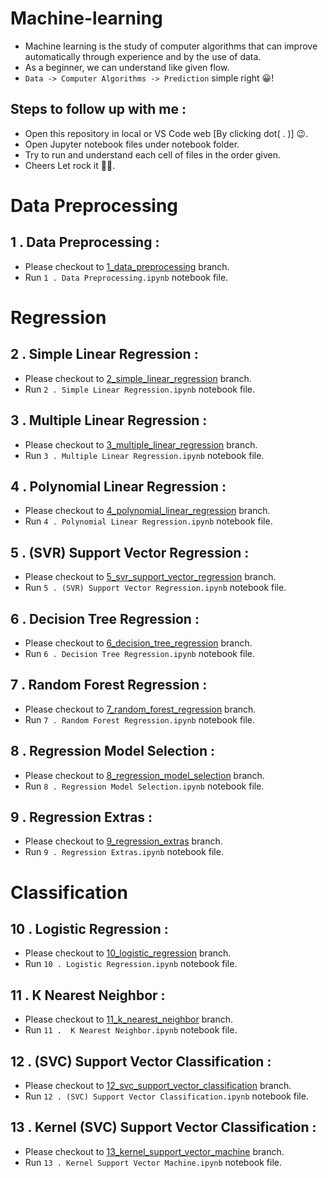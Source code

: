 # Machine-learning
- Machine learning is the study of computer algorithms that can improve automatically through experience and by the use of data.  
- As a beginner, we can understand like given flow.  
- ```Data -> Computer Algorithms -> Prediction``` simple right 😀!

## Steps to follow up with me :
- Open this repository in local or VS Code web [By clicking dot( . )] 😉.  
- Open Jupyter notebook files under notebook folder.  
- Try to run and understand each cell of files in the order given.  
- Cheers Let rock it 🎉🥳.  

# Data Preprocessing
## 1 . Data Preprocessing :
- Please checkout to [1_data_preprocessing](https://github.com/sanjaysanju618/Machine-learning/tree/1_data_preprocessing) branch.  
- Run ```1 . Data Preprocessing.ipynb``` notebook file.  

# Regression
## 2 . Simple Linear Regression :
- Please checkout to [2_simple_linear_regression](https://github.com/sanjaysanju618/Machine-learning/tree/2_simple_linear_regression) branch.  
- Run ```2 . Simple Linear Regression.ipynb``` notebook file.  

## 3 . Multiple Linear Regression :
- Please checkout to [3_multiple_linear_regression](https://github.com/sanjaysanju618/Machine-learning/tree/3_multiple_linear_regression) branch.  
- Run ```3 . Multiple Linear Regression.ipynb``` notebook file.  

## 4 . Polynomial Linear Regression :
- Please checkout to [4_polynomial_linear_regression](https://github.com/sanjaysanju618/Machine-learning/tree/4_polynomial_linear_regression) branch.  
- Run ```4 . Polynomial Linear Regression.ipynb``` notebook file.  

## 5 . (SVR) Support Vector Regression :
- Please checkout to [5_svr_support_vector_regression](https://github.com/sanjaysanju618/Machine-learning/tree/5_svr_support_vector_regression) branch.  
- Run ```5 . (SVR) Support Vector Regression.ipynb``` notebook file.  

## 6 . Decision Tree Regression :
- Please checkout to [6_decision_tree_regression](https://github.com/sanjaysanju618/Machine-learning/tree/6_decision_tree_regression) branch.  
- Run ```6 . Decision Tree Regression.ipynb``` notebook file.  

## 7 . Random Forest Regression :
- Please checkout to [7_random_forest_regression](https://github.com/sanjaysanju618/Machine-learning/tree/7_random_forest_regression) branch.  
- Run ```7 . Random Forest Regression.ipynb``` notebook file.  

## 8 . Regression Model Selection :
- Please checkout to [8_regression_model_selection](https://github.com/sanjaysanju618/Machine-learning/tree/8_regression_model_selection) branch.  
- Run ```8 . Regression Model Selection.ipynb``` notebook file.  

## 9 . Regression Extras :
- Please checkout to [9_regression_extras](https://github.com/sanjaysanju618/Machine-learning/tree/9_regression_extras) branch.  
- Run ```9 . Regression Extras.ipynb``` notebook file.  

# Classification
## 10 . Logistic Regression :
- Please checkout to [10_logistic_regression](https://github.com/sanjaysanju618/Machine-learning/tree/10_logistic_regression) branch.  
- Run ```10 . Logistic Regression.ipynb``` notebook file.  

## 11 .  K Nearest Neighbor :
- Please checkout to [11_k_nearest_neighbor](https://github.com/sanjaysanju618/Machine-learning/tree/11_k_nearest_neighbor) branch.  
- Run ```11 .  K Nearest Neighbor.ipynb``` notebook file.  

## 12 . (SVC) Support Vector Classification :
- Please checkout to [12_svc_support_vector_classification](https://github.com/sanjaysanju618/Machine-learning/tree/12_svc_support_vector_classification) branch.  
- Run ```12 . (SVC) Support Vector Classification.ipynb``` notebook file.  

## 13 . Kernel (SVC) Support Vector Classification :
- Please checkout to [13_kernel_support_vector_machine](https://github.com/sanjaysanju618/Machine-learning/tree/13_kernel_support_vector_machine) branch.  
- Run ```13 . Kernel Support Vector Machine.ipynb``` notebook file.  
